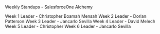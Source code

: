 Weekly Standups - SalesforceOne Alchemy 

Week 1 Leader - Christopher Boamah Mensah
Week 2 Leader - Dorian Patterson
Week 3 Leader - Jancarlo Sevilla
Week 4 Leader - David Melech
Week 5 Leader - Christopher
Week 6 Leader - Jancarlo Sevilla
